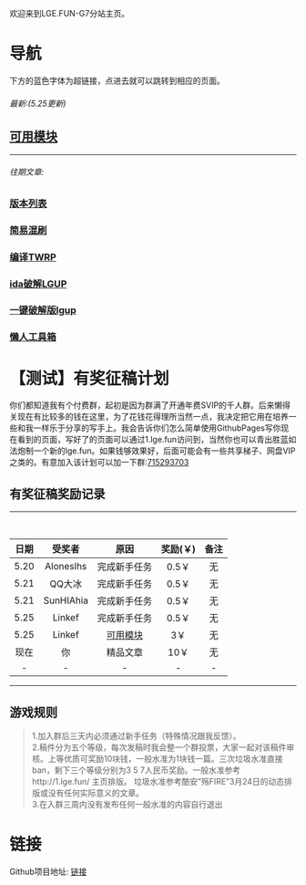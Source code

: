 欢迎来到LGE.FUN-G7分站主页。
# 导航
下方的蓝色字体为超链接，点进去就可以跳转到相应的页面。
###### 最新:(5.25更新)
## [可用模块](canbeuse.md)
----
###### 往期文章:
### [版本列表](vb.md)
### [简易混刷](mix.md)
### [编译TWRP](twrpboot.md)
### [ida破解LGUP](ida.md)
### [一键破解版lgup](setdev.md)
### [懒人工具箱](https://github.com/ElisaMin/LG-G7-BOX)
### [](.md)

# 【测试】有奖征稿计划
你们都知道我有个付费群，起初是因为群满了开通年费SVIP的千人群。后来懒得关现在有比较多的钱在这里，为了花钱花得理所当然一点，我决定把它用在培养一些和我一样乐于分享的写手上。我会告诉你们怎么简单使用GithubPages写你现在看到的页面，写好了的页面可以通过1.lge.fun访问到，当然你也可以青出胜蓝如法炮制一个新的lge.fun。如果钱够效果好，后面可能会有一些共享梯子、网盘VIP之类的。有意加入该计划可以加一下群:[715293703](https://jq.qq.com/?_wv=1027&k=5ebBbXR)
## 有奖征稿奖励记录
----

  <br />
 
|日期|受奖者|原因|奖励(￥)|备注| 
| :----: |:-------: |:----: |:----: |:----: |
|5.20|Aloneslhs|完成新手任务|0.5￥|无|
|5.21|QQ大冰|完成新手任务|0.5￥|无|
|5.21|SunHIAhia|完成新手任务|0.5￥|无|
|5.25|Linkef|完成新手任务|0.5￥|无|
|5.25|Linkef|[可用模块](canbeuse.md)|3￥|无|
|现在|你|精品文章|10￥|无|
|-|-|-|-|-|


-----

## 游戏规则
> 1.加入群后三天内必须通过新手任务（特殊情况跟我反馈）。  <br />
2.稿件分为五个等级，每次发稿时我会整一个群投票，大家一起对该稿件审核。上等优质可奖励10块钱，一般水准为1块钱一篇。三次垃圾水准直接ban，剩下三个等级分别为3 5 7人民币奖励。一般水准参考http://1.lge.fun/ 主页排版。 垃圾水准参考酷安”殇FIRE”3月24日的动态排版或没有任何实际意义的文章。<br />
3.在入群三周内没有发布任何一般水准的内容自行退出 <br />


# 链接
Github项目地址: [链接](https://github.com/ElisaMin/Manual-For-LGG7-Chinese-Guys)
